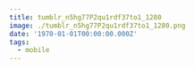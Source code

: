 ```yaml
---
title: tumblr_n5hg77P2qu1rdf37to1_1280
image: ./tumblr_n5hg77P2qu1rdf37to1_1280.png
date: '1970-01-01T00:00:00.000Z'
tags:
  - mobile
---
```


